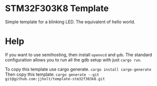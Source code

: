 # STM32F303K8 Template
Simple template for a blinking LED. The equivalent of hello world.

# Help
If you want to use semihosting, then install `openocd` and `gdb`. The standard configuration allows you to run all the gdb setup with just `cargo run`.

To copy this template use cargo generate.
`cargo install cargo-generate`
Then copy this template:
`cargo generate --git git@github.com:jjholt/template-stm32f303k8.git`
